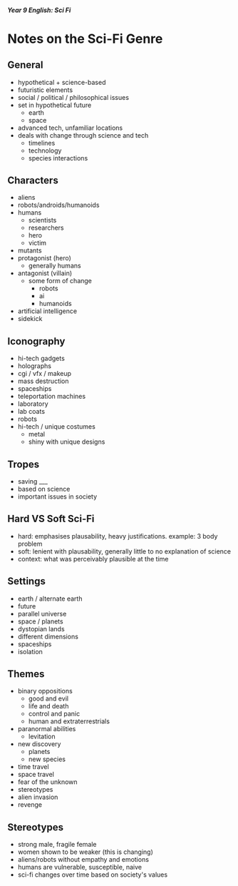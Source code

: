 <head>
  <title>The Sci-Fi Genre</title>
</head>

##### Year 9 English: Sci Fi

# Notes on the Sci-Fi Genre

## General

- hypothetical + science-based
- futuristic elements
- social / political / philosophical issues
- set in hypothetical future
  - earth
  - space
- advanced tech, unfamiliar locations
- deals with change through science and tech
  - timelines
  - technology
  - species interactions

## Characters

- aliens
- robots/androids/humanoids
- humans
  - scientists
  - researchers
  - hero
  - victim
- mutants
- protagonist (hero)
  - generally humans
- antagonist (villain)
  - some form of change
    - robots
    - ai
    - humanoids
- artificial intelligence
- sidekick

## Iconography

- hi-tech gadgets
- holographs
- cgi / vfx / makeup
- mass destruction
- spaceships
- teleportation machines
- laboratory
- lab coats
- robots
- hi-tech / unique costumes
  - metal
  - shiny with unique designs
 
## Tropes

- saving ___
- based on science
- important issues in society

## Hard VS Soft Sci-Fi

- hard: emphasises plausability, heavy justifications. example: 3 body problem
- soft: lenient with plausability, generally little to no explanation of science
- context: what was perceivably plausible at the time

## Settings

- earth / alternate earth
- future
- parallel universe
- space / planets
- dystopian lands
- different dimensions
- spaceships
- isolation

## Themes
- binary oppositions
  - good and evil
  - life and death
  - control and panic
  - human and extraterrestrials
- paranormal abilities
  - levitation
- new discovery
  - planets
  - new species
- time travel
- space travel
- fear of the unknown
- stereotypes
- alien invasion
- revenge

## Stereotypes

- strong male, fragile female
- women shown to be weaker (this is changing)
- aliens/robots without empathy and emotions
- humans are vulnerable, susceptible, naive
- sci-fi changes over time based on society's values
